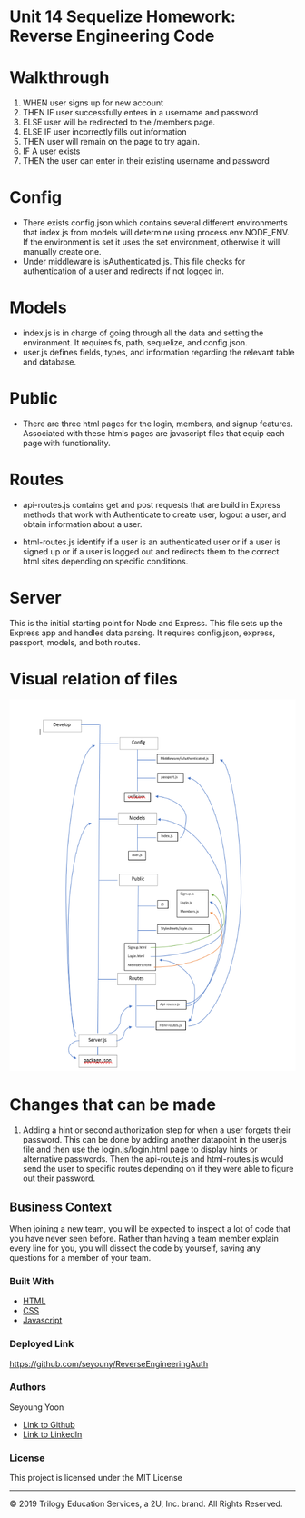 # Unit 14 Sequelize Homework: Reverse Engineering Code

# Walkthrough

1. WHEN user signs up for new account
2. THEN IF user successfully enters in a username and password
3. ELSE user will be redirected to the /members page.
4. ELSE IF user incorrectly fills out information
5. THEN user will remain on the page to try again.
6. IF A user exists
7. THEN the user can enter in their existing username and password

# Config
   * There exists config.json which contains several different environments that index.js from models will determine using process.env.NODE_ENV. If the environment is set it uses the set environment, otherwise it will manually create one.
   * Under middleware is isAuthenticated.js. This file checks for authentication of a user and redirects if not logged in.

# Models
 
   * index.js is in charge of going through all the data and setting the environment. It requires fs, path, sequelize, and config.json.
   * user.js defines fields, types, and information regarding the relevant table and database.
   
# Public
  * There are three html pages for the login, members, and signup features. Associated with these htmls pages are javascript files that equip each page with functionality.

# Routes
  * api-routes.js contains get and post requests that are build in Express methods that work with Authenticate to create user, logout a user, and obtain information about a user.

  * html-routes.js identify if a user is an authenticated user or if a user is signed up or if a user is logged out and redirects them to the correct html sites depending on specific conditions.

# Server
This is the initial starting point for Node and Express. This file sets up the Express app and handles data parsing. It requires config.json, express, passport, models, and both routes.

# Visual relation of files
![Image of file relations](relations.png)

# Changes that can be made
1. Adding a hint or second authorization step for when a user forgets their password. This can be done by adding another datapoint in the user.js file and then use the login.js/login.html page to display hints or alternative passwords. Then the api-route.js and html-routes.js would send the user to specific routes depending on if they were able to figure out their password.


## Business Context

When joining a new team, you will be expected to inspect a lot of code that you have never seen before. Rather than having a team member explain every line for you, you will dissect the code by yourself, saving any questions for a member of your team.

### Built With

* [HTML](https://developer.mozilla.org/en-US/docs/Web/HTML)
* [CSS](https://developer.mozilla.org/en-US/docs/Web/CSS)
* [Javascript](https://developer.mozilla.org/en-US/docs/Web/JavaScript)


### Deployed Link

https://github.com/seyouny/ReverseEngineeringAuth

### Authors

Seyoung Yoon

- [Link to Github](https://github.com/seyouny)
- [Link to LinkedIn](https://www.linkedin.com/in/stacey-yoon-bbaa7413a/)



### License
This project is licensed under the MIT License

- - -
© 2019 Trilogy Education Services, a 2U, Inc. brand. All Rights Reserved.

